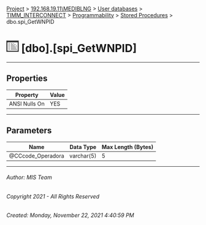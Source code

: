 #### 

[Project](../../../../../index.md) > [192.168.19.11\\MEDIBLNG](../../../../index.md) > [User databases](../../../index.md) > [TIMM_INTERCONNECT](../../index.md) > [Programmability](../index.md) > [Stored Procedures](Stored_Procedures.md) > dbo.spi_GetWNPID

# ![Stored Procedures](../../../../../Images/StoredProcedure32.png) [dbo].[spi_GetWNPID]

---

## <a name="#properties"></a>Properties

| Property | Value |
|---|---|
| ANSI Nulls On | YES |


---

## <a name="#parameters"></a>Parameters

| Name | Data Type | Max Length (Bytes) |
|---|---|---|
| @CCcode_Operadora | varchar(5) | 5 |


---

###### Author:  MIS Team

###### Copyright 2021 - All Rights Reserved

###### Created: Monday, November 22, 2021 4:40:59 PM


